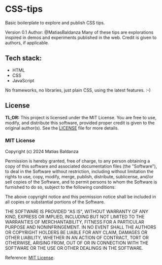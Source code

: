# CSS-tips

Basic boilerplate to explore and publish CSS tips.

Version 0.1
Author: @MatiasBaldanza
Many of these tips are explorations inspired in demos and experiments published in the web. Credit is given to authors, if applicable.

## Tech stack:

- HTML
- CSS
- JavaScript

No frameworks, no libraries, just plain CSS, using the latest features. :-)

## License

**TL;DR:** This project is licensed under the MIT License. You are free to use, modify, and distribute this software, provided proper credit is given to the original author(s). See the [LICENSE](./LICENSE) file for more details.

### MIT License

Copyright (c) 2024 Matias Baldanza

Permission is hereby granted, free of charge, to any person obtaining a copy
of this software and associated documentation files (the "Software"), to deal
in the Software without restriction, including without limitation the rights
to use, copy, modify, merge, publish, distribute, sublicense, and/or sell
copies of the Software, and to permit persons to whom the Software is
furnished to do so, subject to the following conditions:

The above copyright notice and this permission notice shall be included in all
copies or substantial portions of the Software.

THE SOFTWARE IS PROVIDED "AS IS", WITHOUT WARRANTY OF ANY KIND, EXPRESS OR
IMPLIED, INCLUDING BUT NOT LIMITED TO THE WARRANTIES OF MERCHANTABILITY,
FITNESS FOR A PARTICULAR PURPOSE AND NONINFRINGEMENT. IN NO EVENT SHALL THE
AUTHORS OR COPYRIGHT HOLDERS BE LIABLE FOR ANY CLAIM, DAMAGES OR OTHER
LIABILITY, WHETHER IN AN ACTION OF CONTRACT, TORT OR OTHERWISE, ARISING FROM,
OUT OF OR IN CONNECTION WITH THE SOFTWARE OR THE USE OR OTHER DEALINGS IN THE
SOFTWARE.

Reference: [MIT License](https://opensource.org/licenses/MIT).


